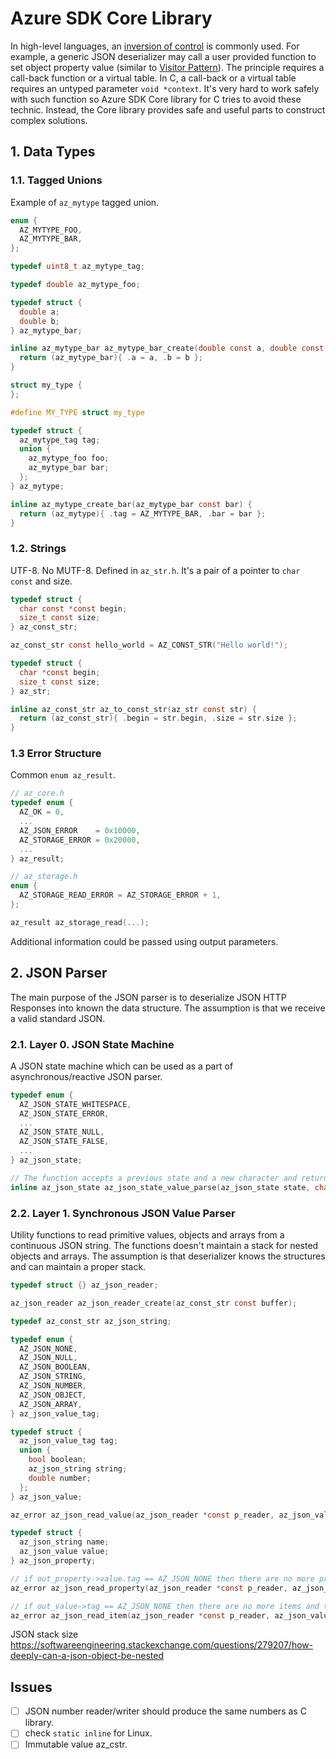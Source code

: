 # Azure SDK Core Library

In high-level languages, an [inversion of control](https://en.wikipedia.org/wiki/Inversion_of_control) is commonly used.
For example, a generic JSON deserializer may call a user provided function to set object property value (similar to [Visitor Pattern](https://en.wikipedia.org/wiki/Visitor_pattern)). The principle requires a call-back
function or a virtual table. In C, a call-back or a virtual table requires an untyped parameter `void *context`.
It's very hard to work safely with such function so Azure SDK Core library for C tries to avoid these technic.
Instead, the Core library provides safe and useful parts to construct complex solutions.

## 1. Data Types

### 1.1. Tagged Unions

Example of `az_mytype` tagged union.

```c
enum {
  AZ_MYTYPE_FOO,
  AZ_MYTYPE_BAR,
};

typedef uint8_t az_mytype_tag;

typedef double az_mytype_foo;

typedef struct {
  double a;
  double b;
} az_mytype_bar;

inline az_mytype_bar az_mytype_bar_create(double const a, double const b) {
  return (az_mytype_bar){ .a = a, .b = b };
}

struct my_type {
};

#define MY_TYPE struct my_type

typedef struct {
  az_mytype_tag tag;
  union {
    az_mytype_foo foo;
    az_mytype_bar bar;
  };
} az_mytype;

inline az_mytype_create_bar(az_mytype_bar const bar) {
  return (az_mytype){ .tag = AZ_MYTYPE_BAR, .bar = bar };
}
```

### 1.2. Strings

UTF-8. No MUTF-8. Defined in `az_str.h`. It's a pair of a pointer to `char const` and size.

```c
typedef struct {
  char const *const begin;
  size_t const size;
} az_const_str;

az_const_str const hello_world = AZ_CONST_STR("Hello world!");

typedef struct {
  char *const begin;
  size_t const size;
} az_str;

inline az_const_str az_to_const_str(az_str const str) {
  return (az_const_str){ .begin = str.begin, .size = str.size };
}
```

### 1.3 Error Structure

Common `enum az_result`.

```c
// az_core.h
typedef enum {
  AZ_OK = 0,
  ...
  AZ_JSON_ERROR    = 0x10000,
  AZ_STORAGE_ERROR = 0x20000,
  ...
} az_result;
```

```c
// az_storage.h
enum {
  AZ_STORAGE_READ_ERROR = AZ_STORAGE_ERROR + 1,
};

az_result az_storage_read(...);
```

Additional information could be passed using output parameters.

## 2. JSON Parser

The main purpose of the JSON parser is to deserialize JSON HTTP Responses into known the data structure.
The assumption is that we receive a valid standard JSON.

### 2.1. Layer 0. JSON State Machine

A JSON state machine which can be used as a part of asynchronous/reactive JSON parser.

```c
typedef enum {
  AZ_JSON_STATE_WHITESPACE,
  AZ_JSON_STATE_ERROR,
  ...
  AZ_JSON_STATE_NULL,
  AZ_JSON_STATE_FALSE,
  ...
} az_json_state;

// The function accepts a previous state and a new character and returns an new state.
inline az_json_state az_json_state_value_parse(az_json_state state, char c);
```

### 2.2. Layer 1. Synchronous JSON Value Parser

Utility functions to read primitive values, objects and arrays from a continuous JSON string.
The functions doesn't maintain a stack for nested objects and arrays. The assumption is that deserializer knows
the structures and can maintain a proper stack.

```c
typedef struct {} az_json_reader;

az_json_reader az_json_reader_create(az_const_str const buffer);

typedef az_const_str az_json_string;

typedef enum {
  AZ_JSON_NONE,
  AZ_JSON_NULL,
  AZ_JSON_BOOLEAN,
  AZ_JSON_STRING,
  AZ_JSON_NUMBER,
  AZ_JSON_OBJECT,
  AZ_JSON_ARRAY,
} az_json_value_tag;

typedef struct {
  az_json_value_tag tag;
  union {
    bool boolean;
    az_json_string string;
    double number;
  };
} az_json_value;

az_error az_json_read_value(az_json_reader *const p_reader, az_json_value *const out_value);

typedef struct {
  az_json_string name;
  az_json_value value;
} az_json_property;

// if out_property->value.tag == AZ_JSON_NONE then there are no more properties and the object is closed.
az_error az_json_read_property(az_json_reader *const p_reader, az_json_property *const out_property);

// if out_value->tag == AZ_JSON_NONE then there are no more items and the array is closed.
az_error az_json_read_item(az_json_reader *const p_reader, az_json_value *const out_value);
```

JSON stack size https://softwareengineering.stackexchange.com/questions/279207/how-deeply-can-a-json-object-be-nested

## Issues

- [ ] JSON number reader/writer should produce the same numbers as C library.
- [ ] check `static inline` for Linux.
- [ ] Immutable value az_cstr.
